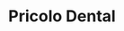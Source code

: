 ---
title: "Pricolo Dental"
url: /ciudad-autonoma-de-buenos-aires/pricolo-dental/
shop: Allgemein
---